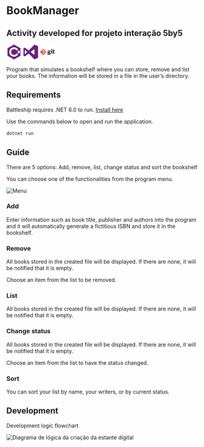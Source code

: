 
# BookManager
## Activity developed for projeto interação 5by5
<div>
  <img src="https://raw.githubusercontent.com/devicons/devicon/1119b9f84c0290e0f0b38982099a2bd027a48bf1/icons/csharp/csharp-plain.svg" title="CSharp" alt="Csharp" width="40" height="40"/>&nbsp;<img src="https://raw.githubusercontent.com/devicons/devicon/1119b9f84c0290e0f0b38982099a2bd027a48bf1/icons/visualstudio/visualstudio-plain.svg" title="VisualStudio" alt="VisualStudio" width="40" height="40"/>&nbsp;<img src="https://github.com/devicons/devicon/blob/master/icons/git/git-original-wordmark.svg" title="Git" **alt="Git" width="40" height="40"/>
</div>

Program that simulates a bookshelf where you can store, remove and list your books. The information will be stored in a file in the user’s directory.

## Requirements

Battleship requires .NET 6.0 to run. [Install here](https://dotnet.microsoft.com/en-us/download/dotnet/6.0)

Use the commands below to open and run the application.

```sh
dotnet run
```

## Guide

There are 5 options: Add, remove, list, change status and sort the bookshelf

You can choose one of the functionalities from the program menu.

![Menu](https://user-images.githubusercontent.com/89887370/227203604-73d9aa6d-0737-477c-89fc-e4b98ad6f3e5.PNG)


### Add

Enter information such as book title, publisher and authors into the program and it will automatically generate a fictitious ISBN and store it in the bookshelf.

### Remove

All books stored in the created file will be displayed. If there are none, it will be notified that it is empty.

Choose an item from the list to be removed.

### List

All books stored in the created file will be displayed. If there are none, it will be notified that it is empty.

### Change status

All books stored in the created file will be displayed. If there are none, it will be notified that it is empty.

Choose an item from the list to have the status changed.

### Sort

You can sort your list by name, your writers, or by current status.

## Development

Development logic flowchart

<img src="https://user-images.githubusercontent.com/89887370/227203893-0d87e9b2-3b31-4878-b51a-8d34ff2c3ae2.png" title="Flowchart" alt="Diagrama de lógica da criação da estante digital" width="500"/>

